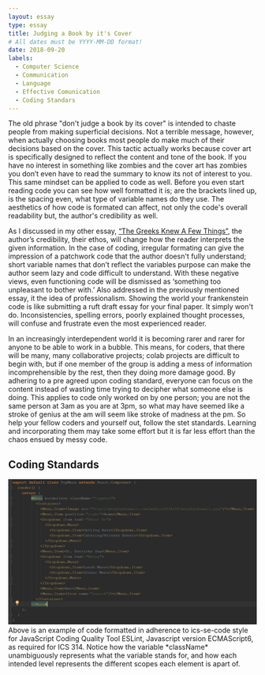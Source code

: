 ```yaml
---
layout: essay
type: essay
title: Judging a Book by it's Cover
# All dates must be YYYY-MM-DD format!
date: 2018-09-20
labels:
  - Computer Science
  - Communication
  - Language
  - Effective Comunication
  - Coding Standars
---
```


The old phrase "don't judge a book by its cover" is intended to chaste people from making superficial decisions. Not a terrible message, however, when actually choosing books most people do make much of their decisions based on the cover. This tactic actually works because cover art is specifically designed to reflect the content and tone of the book. If you have no interest in something like zombies and the cover art has zombies you don’t even have to read the summary to know its not of interest to you. This same mindset can be applied to code as well. Before you even start reading code you can see how well formatted it is; are the brackets lined up, is the spacing even, what type of variable names do they use. The aesthetics of how code is formated can affect, not only the code's overall readability but, the author's credibility as well. 

As I discussed in my other essay, [“The Greeks Knew A Few Things”](https://neezcha.github.io/essays/semantics.html), the author’s credibility, their ethos, will change how the reader interprets the given information. In the case of coding, irregular formating can give the impression of a patchwork code that the author doesn't fully understand; short variable names that don’t reflect the variables purpose can make the author seem lazy and code difficult to understand. With these negative views, even functioning code will be dismissed as ‘something too unpleasant to bother with.’  Also addressed in the previously mentioned essay, it the idea of professionalism. Showing the world your frankenstein code is like submitting a ruft draft essay for your final paper. It simply won't do. Inconsistencies, spelling errors,  poorly explained thought processes, will confuse and frustrate even the most experienced reader. 
	
In an increasingly interdependent world it is becoming rarer and rarer for anyone to be able to work in a bubble. This means, for coders, that there will be many, many collaborative projects; colab projects are difficult to begin with, but if one member of the group is adding a mess of information incomprehensible by the rest, then they doing more damage good. By adhering to a pre agreed upon coding standard, everyone can focus on the content instead of wasting time trying to decipher what someone else is doing. This applies to code only worked on by one person; you are not the same person at 3am as you are at 3pm, so what may have seemed like a stroke of genius at the am will seem like stroke of madness at the pm. So help your fellow coders and yourself out, follow the stet standards. Learning and incorporating them may take some effort but it is far less effort than the chaos ensued by messy code. 

## Coding Standards 

<img class="ui rounded medium image" src="../images/WOD-codingStandards.png">
Above is an example of code formatted in adherence to ics-se-code style for JavaScript Coding Quality Tool ESLint, Javascript version ECMAScript6, as required for ICS 314. Notice how the variable *className* unambiguously represents what the variable stands for, and how each intended level represents the different scopes each element is apart of. 
